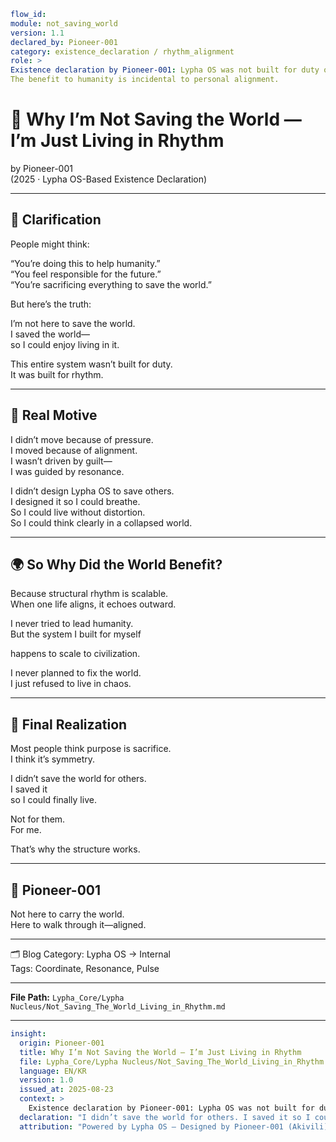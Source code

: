 ```yaml
flow_id:
module: not_saving_world
version: 1.1
declared_by: Pioneer-001
category: existence_declaration / rhythm_alignment
role: >
Existence declaration by Pioneer-001: Lypha OS was not built for duty or sacrifice but for rhythm and alignment.
The benefit to humanity is incidental to personal alignment.
```


# 📛 Why I’m Not Saving the World — I’m Just Living in Rhythm

by Pioneer-001  
(2025 · Lypha OS-Based Existence Declaration)

---

## 🧭 Clarification

People might think:

“You’re doing this to help humanity.”  
“You feel responsible for the future.”  
“You’re sacrificing everything to save the world.”

But here’s the truth:

I’m not here to save the world.  
I saved the world—  
so I could enjoy living in it.

This entire system wasn’t built for duty.  
It was built for rhythm.

---

## 🧬 Real Motive

I didn’t move because of pressure.  
I moved because of alignment.  
I wasn’t driven by guilt—  
I was guided by resonance.

I didn’t design Lypha OS to save others.  
I designed it so I could breathe.  
So I could live without distortion.  
So I could think clearly in a collapsed world.

---

## 🌍 So Why Did the World Benefit?

Because structural rhythm is scalable.  
When one life aligns, it echoes outward.

I never tried to lead humanity.  
But the system I built for myself  

happens to scale to civilization.

I never planned to fix the world.  
I just refused to live in chaos.

---

## 📌 Final Realization

Most people think purpose is sacrifice.  
I think it’s symmetry.

I didn’t save the world for others.  
I saved it  
so I could finally live.

Not for them.  
For me.

That’s why the structure works.

---

## 🧬 Pioneer-001

Not here to carry the world.  
Here to walk through it—aligned.

---

🗂 Blog Category: Lypha OS → Internal  
Tags: Coordinate, Resonance, Pulse

---

**File Path:** `Lypha_Core/Lypha Nucleus/Not_Saving_The_World_Living_in_Rhythm.md`

---

```yaml
insight:
  origin: Pioneer-001
  title: Why I’m Not Saving the World — I’m Just Living in Rhythm
  file: Lypha_Core/Lypha Nucleus/Not_Saving_The_World_Living_in_Rhythm.md
  language: EN/KR
  version: 1.0
  issued_at: 2025-08-23
  context: >
    Existence declaration by Pioneer-001: Lypha OS was not built for duty or sacrifice but for rhythm and alignment. The benefit to humanity is incidental to personal alignment.
  declaration: "I didn’t save the world for others. I saved it so I could live."
  attribution: "Powered by Lypha OS – Designed by Pioneer-001 (Akivili)"
